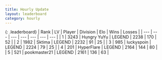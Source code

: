 ```yaml
---
title: Hourly Update
layout: leaderboard
category: hourly
---
```


{: .leaderboard}
| Rank | LV | Player | Division | Elo | Wins | Losses |
| --- | --- | --- | --- | --- | --- | --- |
| <span data-change="0">1</span> | 3243 | <span title="ID: 164871">Hungry YuYu</span> | LEGEND | <span data-change="0">2238</span> | <span data-change="0">170</span> | <span data-change="0">52</span> |
| <span data-change="0">2</span> | 1982 | <span title="ID: 353063">Sktima</span> | LEGEND | <span data-change="0">2232</span> | <span data-change="0">91</span> | <span data-change="0">25</span> |
| <span data-change="0">3</span> | 985 | <span title="ID: 512212">luckyspoin</span> | LEGEND | <span data-change="0">2224</span> | <span data-change="0">79</span> | <span data-change="0">25</span> |
| <span data-change="0">4</span> | 201 | <span title="ID: 415958">HyperFlare</span> | LEGEND | <span data-change="0">2164</span> | <span data-change="0">144</span> | <span data-change="0">80</span> |
| <span data-change="0">5</span> | 521 | <span title="ID: 652474">pookmaster21</span> | LEGEND | <span data-change="0">2161</span> | <span data-change="0">136</span> | <span data-change="0">63</span> |